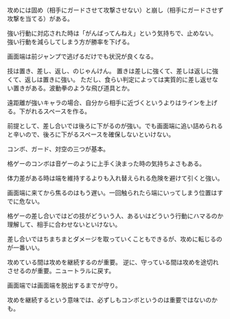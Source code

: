 攻めには固め（相手にガードさせて攻撃させない）と崩し（相手にガードさせず攻撃を当てる）がある。

強い行動に対応された時は「がんばってんねえ」という気持ちで、止めない。
強い行動を減らしてしまう方が勝率を下げる。

画面端は前ジャンプで逃げるだけでも状況が良くなる。

技は置き、差し、返し、のじゃんけん。
置きは差しに強くて、差しは返しに強くて、返しは置きに強い。
ただし、食らい判定によっては実質的に差し返せない置きがある。波動拳のような飛び道具とか。

遠距離が強いキャラの場合、自分から相手に近づくというよりはラインを上げる。下がれるスペースを作る。

前提として、差し合いでは後ろに下がるのが強い。でも画面端に追い詰められると辛いので、後ろに下がるスペースを確保しないといけない。

コンボ、ガード、対空の三つが基本。

格ゲーのコンボは音ゲーのように上手く決まった時の気持ちよさもある。

体力差がある時は端を維持するよりも入れ替えられる危険を避けて引くと強い。

画面端に来てから焦るのはもう遅い。一回触られたら端にいってしまう位置はすでに危ない。

格ゲーの差し合いではどの技がどういう人、あるいはどういう行動にハマるのか理解して、相手に合わせないといけない。

差し合いではちまちまとダメージを取っていくこともできるが、攻めに転じるのが一番いい。

攻めている間は攻めを継続するのが重要。
逆に、守っている間は攻めを途切れさせるのが重要。ニュートラルに戻す。

画面端では画面端を脱出するまでが守り。

攻めを継続するという意味では、必ずしもコンボというのは重要ではないのかも。

